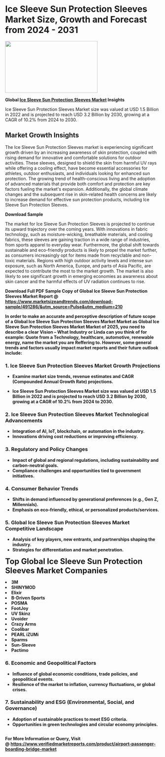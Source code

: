 <H1>Ice Sleeve Sun Protection Sleeves Market Size, Growth and Forecast from 2024 - 2031</H1><img class="aligncenter size-medium wp-image-584254" src="https://thirdeyenews.in/wp-content/uploads/2024/09/Global-Market-Research-300x168.jpeg" alt="" width="300" height="168" /><p><strong>Global&nbsp;<a href="https://www.marketsizeandtrends.com/download-sample/491286/&amp;utm_source=Pulse&amp;utm_medium=210">Ice Sleeve Sun Protection Sleeves Market</a> Insights</strong></p><p>Ice Sleeve Sun Protection Sleeves Market size was valued at USD 1.5 Billion in 2022 and is projected to reach USD 3.2 Billion by 2030, growing at a CAGR of 10.2% from 2024 to 2030.</p><p><h2>Market Growth Insights</h2> <p>The Ice Sleeve Sun Protection Sleeves market is experiencing significant growth driven by an increasing awareness of skin protection, coupled with rising demand for innovative and comfortable solutions for outdoor activities. These sleeves, designed to shield the skin from harmful UV rays while offering a cooling effect, have become essential accessories for athletes, outdoor enthusiasts, and individuals looking for enhanced sun protection. The growing trend of health-conscious living and the adoption of advanced materials that provide both comfort and protection are key factors fueling the market's expansion. Additionally, the global climate changes and the subsequent rise in skin-related health concerns are likely to increase demand for effective sun protection products, including Ice Sleeve Sun Protection Sleeves.</p> <p><strong>Download Sample</strong></p> <p>The market for Ice Sleeve Sun Protection Sleeves is projected to continue its upward trajectory over the coming years. With innovations in fabric technology, such as moisture-wicking, breathable materials, and cooling fabrics, these sleeves are gaining traction in a wide range of industries, from sports apparel to everyday wear. Furthermore, the global shift towards sustainable and eco-friendly products is likely to propel the market further, as consumers increasingly opt for items made from recyclable and non-toxic materials. Regions with high outdoor activity levels and intense sun exposure, such as North America, Europe, and parts of Asia Pacific, are expected to contribute the most to the market growth. The market is also likely to see significant growth in emerging economies as awareness about skin cancer and the harmful effects of UV radiation continues to rise.</p> <p><strong></p><p><span class=""><strong>Download Full PDF Sample Copy of Global Ice Sleeve Sun Protection Sleeves Market Report</strong> @ <a href="https://www.marketsizeandtrends.com/download-sample/491286/&amp;utm_source=Pulse&amp;utm_medium=210" target="_blank">https://www.marketsizeandtrends.com/download-sample/491286/&amp;utm_source=Pulse&amp;utm_medium=210</a></span></p><p>In order to make an accurate and perceptive description of future scope of a Global&nbsp;Ice Sleeve Sun Protection Sleeves Market Market as Global&nbsp;Ice Sleeve Sun Protection Sleeves Market Market of 2025, you need to describe a clear Vision &ndash; What Industry or Linda can you think of for example: Quote from a Technology, healthcare, automotive, renewable energy, name the market you are Reffering to. However, some general trends and factors usually impact market reports and their future outlook include:</p><h3>1.&nbsp;<strong>Ice Sleeve Sun Protection Sleeves Market Growth Projections</strong></h3><ul><li>Examine market size trends, revenue estimates and CAGR (Compounded Annual Growth Rate) projections.</li><li><p>Ice Sleeve Sun Protection Sleeves Market size was valued at USD 1.5 Billion in 2022 and is projected to reach USD 3.2 Billion by 2030, growing at a CAGR of 10.2% from 2024 to 2030.</p></li></ul><h3>2.&nbsp;<strong>Ice Sleeve Sun Protection Sleeves Market Technological Advancements</strong></h3><ul><li>Integration of AI, IoT, blockchain, or automation in the industry.</li><li>Innovations driving cost reductions or improving efficiency.</li></ul><h3>3.&nbsp;<strong>Regulatory and Policy Changes</strong></h3><ul><li>Impact of global and regional regulations, including sustainability and carbon-neutral goals.</li><li>Compliance challenges and opportunities tied to government initiatives.</li></ul><h3>4.&nbsp;<strong>Consumer Behavior Trends</strong></h3><ul><li>Shifts in demand influenced by generational preferences (e.g., Gen Z, Millennials).</li><li>Emphasis on eco-friendly, ethical, or personalized products/services.</li></ul><h3>5.&nbsp;<strong>Global Ice Sleeve Sun Protection Sleeves Market Competitive Landscape</strong></h3><ul><li>Analysis of key players, new entrants, and partnerships shaping the industry.</li><li>Strategies for differentiation and market penetration.</li></ul><p data-pm-slice="1 1 []"><span style="color: inherit; font-family: inherit; font-size: 25px;">Top Global Ice Sleeve Sun Protection Sleeves Market Companies</span></p><div class="" data-test-id=""><p><li>3M</li><li> SHINYMOD</li><li> Elixir</li><li> B-Driven Sports</li><li> POSMA</li><li> FootJoy</li><li> UV Skinz</li><li> Uvoider</li><li> Crazy Arms</li><li> Coolibar</li><li> PEARL iZUMi</li><li> Sparms</li><li> Sun-Sleeve</li><li> Pactimo</li></p></div><h3>6.&nbsp;<strong>Economic and Geopolitical Factors</strong></h3><ul><li>Influence of global economic conditions, trade policies, and geopolitical events.</li><li>Resilience of the market to inflation, currency fluctuations, or global crises.</li></ul><h3>7.&nbsp;<strong>Sustainability and ESG (Environmental, Social, and Governance)</strong></h3><ul><li>Adoption of sustainable practices to meet ESG criteria.</li><li>Opportunities in green technologies and circular economy principles.</li></ul><h2><strong style="font-size: 14px;">For More Information or Query, Visit @&nbsp;</strong><a style="background-color: #ffffff; font-size: 14px;" href="https://www.marketsizeandtrends.com/report/ice-sleeve-sun-protection-sleeves-market/" target="_blank">https://www.verifiedmarketreports.com/product/airport-passenger-boarding-bridge-market</a></h2>
